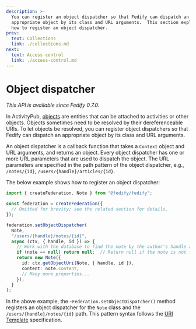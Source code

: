 ```yaml
---
description: >-
  You can register an object dispatcher so that Fedify can dispatch an
  appropriate object by its class and URL arguments.  This section explains
  how to register an object dispatcher.
prev:
  text: Collections
  link: ./collections.md
next:
  text: Access control
  link: ./access-control.md
---
```


Object dispatcher
=================

*This API is available since Fedify 0.7.0.*

In ActivityPub, [objects] are entities that can be attached to activities or
other objects.  Objects sometimes need to be resolved by their dereferenceable
URIs.  To let objects be resolved, you can register object dispatchers so that
Fedify can dispatch an appropriate object by its class and URL arguments.

An object dispatcher is a callback function that takes a `Context` object and
URL arguments, and returns an object.  Every object dispatcher has one or more
URL parameters that are used to dispatch the object.  The URL parameters are
specified in the path pattern of the object dispatcher, e.g., `/notes/{id}`,
`/users/{handle}/articles/{id}`.

The below example shows how to register an object dispatcher:

~~~~ typescript {7-19}
import { createFederation, Note } from "@fedify/fedify";

const federation = createFederation({
  // Omitted for brevity; see the related section for details.
});

federation.setObjectDispatcher(
  Note,
  "/users/{handle}/notes/{id}",
  async (ctx, { handle, id }) => {
    // Work with the database to find the note by the author's handle and the note ID.
    if (note == null) return null;  // Return null if the note is not found.
    return new Note({
      id: ctx.getObjectUri(Note, { handle, id }),
      content: note.content,
      // Many more properties...
    });
  }
);
~~~~

In the above example, the `~Federation.setObjectDispatcher()` method registers
an object dispatcher for the `Note` class and the `/users/{handle}/notes/{id}`
path.  This pattern syntax follows the [URI Template] specification.

[objects]: https://www.w3.org/TR/activitystreams-core/#object
[URI Template]: https://datatracker.ietf.org/doc/html/rfc6570

